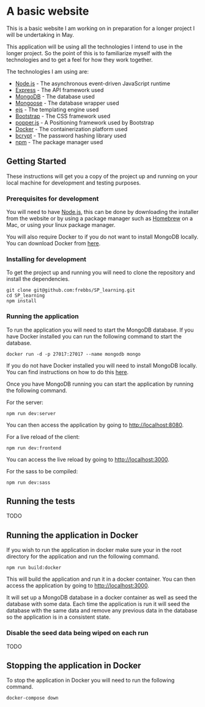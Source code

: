 # A basic website
This is a basic website I am working on in preparation for a longer project I will be undertaking in May.

This application will be using all the technologies I intend to use in the longer project. So the point of this is to familiarize myself with the technologies and to get a feel for how they work together.

The technologies I am using are:
* [Node.js](https://nodejs.org/en/) - The asynchronous event-driven JavaScript runtime
* [Express](http://expressjs.com/) - The API framework used
* [MongoDB](https://www.mongodb.com/) - The database used
* [Mongoose](http://mongoosejs.com/) - The database wrapper used
* [ejs](http://ejs.co/) - The templating engine used
* [Bootstrap](http://getbootstrap.com/) - The CSS framework used
* [popper.js](https://popper.js.org/) - A Positioning framework used by Bootstrap
* [Docker](https://www.docker.com/) - The containerization platform used
* [bcrypt](https://www.npmjs.com/package/bcrypt) - The password hashing library used
* [npm](https://www.npmjs.com/) - The package manager used

## Getting Started
These instructions will get you a copy of the project up and running on your local machine for development and testing purposes.

### Prerequisites for development
You will need to have [Node.js](https://nodejs.org/en/), this can be done by downloading the installer from the website or by using a package manager such as [Homebrew](https://brew.sh/) on a Mac, or using your linux package manager.

You will also require Docker to if you do not want to install MongoDB locally. You can download Docker from [here](https://www.docker.com/community-edition#/download).

### Installing for development
To get the project up and running you will need to clone the repository and install the dependencies.

``` 
git clone git@github.com:frebbs/SP_learning.git
cd SP_learning
npm install
```

### Running the application
To run the application you will need to start the MongoDB database. If you have Docker installed you can run the following command to start the database.

```
docker run -d -p 27017:27017 --name mongodb mongo
```

If you do not have Docker installed you will need to install MongoDB locally. You can find instructions on how to do this [here](https://docs.mongodb.com/manual/installation/).

Once you have MongoDB running you can start the application by running the following command.

For the server:
```
npm run dev:server
```

You can then access the application by going to [http://localhost:8080](http://localhost:8080).

For a live reload of the client:
```
npm run dev:frontend
```

You can access the live reload by going to [http://localhost:3000](http://localhost:3000).

For the sass to be compiled:
```
npm run dev:sass
```

## Running the tests

TODO

## Running the application in Docker
If you wish to run the application in docker make sure your in the root directory for the application and run the following command.

```
npm run build:docker
```

This will build the application and run it in a docker container. You can then access the application by going to [http://localhost:3000](http://localhost:3000).

It will set up a MongoDB database in a docker container as well as seed the database with some data. Each time the application is run it will seed the database with the same data and remove any previous data in the database so the application is in a consistent state.

### Disable the seed data being wiped on each run

TODO

## Stopping the application in Docker
To stop the application in Docker you will need to run the following command.

```
docker-compose down
```
